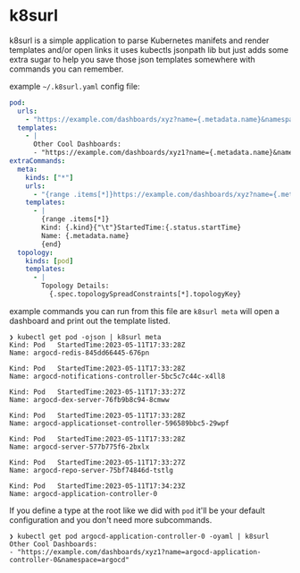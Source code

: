 # k8surl

k8surl is a simple application to parse Kubernetes manifets and render templates and/or open links
it uses kubectls jsonpath lib but just adds some extra sugar to help you save those json templates somewhere with commands you can remember.

example `~/.k8surl.yaml` config file:

```yaml
pod:
  urls:
    - "https://example.com/dashboards/xyz?name={.metadata.name}&namespace={.metadata.namespace}"
  templates:
    - |
      Other Cool Dashboards:
      - "https://example.com/dashboards/xyz1?name={.metadata.name}&namespace={.metadata.namespace}"
extraCommands:
  meta:
    kinds: ["*"]
    urls:
      - "{range .items[*]}https://example.com/dashboards/xyz?name={.metadata.name}&namespace={.metadata.namespace}{end}"
    templates:
      - |
        {range .items[*]}
        Kind: {.kind}{"\t"}StartedTime:{.status.startTime}
        Name: {.metadata.name}
        {end}
  topology:
    kinds: [pod]
    templates:
      - |
        Topology Details:
          {.spec.topologySpreadConstraints[*].topologyKey}
```

example commands you can run from this file are
`k8surl meta` will open a dashboard and print out the template listed.

```
❯ kubectl get pod -ojson | k8surl meta
Kind: Pod	StartedTime:2023-05-11T17:33:28Z
Name: argocd-redis-845dd66445-676pn

Kind: Pod	StartedTime:2023-05-11T17:33:28Z
Name: argocd-notifications-controller-5bc5c7c44c-x4ll8

Kind: Pod	StartedTime:2023-05-11T17:33:27Z
Name: argocd-dex-server-76fb9b8c94-8cmww

Kind: Pod	StartedTime:2023-05-11T17:33:28Z
Name: argocd-applicationset-controller-596589bbc5-29wpf

Kind: Pod	StartedTime:2023-05-11T17:33:28Z
Name: argocd-server-577b775f6-2bxlx

Kind: Pod	StartedTime:2023-05-11T17:33:27Z
Name: argocd-repo-server-75bf74846d-tstlg

Kind: Pod	StartedTime:2023-05-11T17:34:23Z
Name: argocd-application-controller-0
```

If you define a type at the root like we did with `pod` it'll be your default configuration and you don't need more subcommands.

```
❯ kubectl get pod argocd-application-controller-0 -oyaml | k8surl
Other Cool Dashboards:
- "https://example.com/dashboards/xyz1?name=argocd-application-controller-0&namespace=argocd"
```
